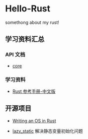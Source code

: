 # Hello-Rust
somethong about my rust!
## 学习资料汇总
### API 文档
+ [core](https://rustwiki.org/zh-CN/core/index.html)
### 学习资料
+ [Rust 参考手册-中文版](https://rustwiki.org/zh-CN/reference/introduction.html)
## 开源项目
+ [Writing an OS in Rust](https://os.phil-opp.com/zh-CN/minimal-rust-kernel/)
  
+ [lazy_static](https://github.com/akai100/Hello-Rust/blob/main/%E5%BC%80%E6%BA%90crates/lazy_static/%E4%BB%8B%E7%BB%8D.md)
  解决静态变量初始化问题
